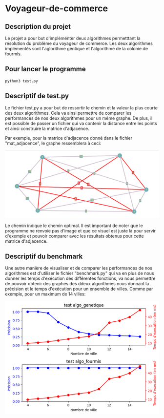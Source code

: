 # Voyageur-de-commerce

## Description du projet

Le projet a pour but d'impléménter deux algorithmes permetttant la résolution du problème du voyageur de commerce. Les deux algorithmes implémentés sont l'aglorithme géntique et l'algorithme de la colonie de fourmis.

## Pour lancer le programme

    python3 test.py

## Descriptif de test.py

Le fichier test.py a pour but de ressortir le chemin et la valeur la plus courte des deux algorithmes. Cela va ainsi permettre de comparer les performances de nos deux algorithmes pour un même graphe.
De plus, il est possible de passer un fichier qui va contenir la distance entre les points et ainsi construire la matrice d'adjacence.


Par exemple, pour la matrice d'adjacence donné dans le fichier "mat_adjacence", le graphe ressemblera à ceci:

![Visualisation du graphe](Capture_graphe.png)

Le chemin indique le chemin optimal. Il est important de noter que le programme ne renvoie pas d'image et que ce visuel est juste là pour servir d'exemple et pouvoir comparer avec les résultats obtenus pour cette matrice d'adjacence.

## Descriptif du benchmark

Une autre manière de visualiser et de comparer les performances de nos algorithmes est d'utiliser le fichier "benchmark.py" qui va en plus de nous donner les temps d'exécution des différentes fonctions, va nous permettre de pouvoir obtenir des graphes des ddeux algorithmes nous donnant la précision et le temps d'exécution pour un ensemble de villes. Comme par exemple, pour un maximum de 14 villes:

![Visualisation du rendu du benchmark](benchmark.png)

